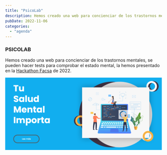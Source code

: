 ```yaml
---
title: "PsicoLab"
description: Hemos creado una web para concienciar de los trastornos mentales, se pueden hacer tests para comprobar el estado mental, la hemos presentado en la Hackathon Facsa de 2022.
pubDate: 2022-11-06
categories: 
  - "agenda"
---
```


### PSICOLAB

Hemos creado una web para concienciar de los trastornos mentales, se pueden hacer tests para comprobar el estado mental, la hemos presentado en la [Hackathon Facsa](https://hackathoncastellon.es/) de 2022.

 ![](images/Captura-de-pantalla-2022-11-06-095504-1-1024x472.png)
